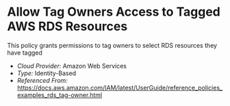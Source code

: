 # Allow Tag Owners Access to Tagged AWS RDS Resources
This policy grants permissions to tag owners to select RDS resources they have tagged

- *Cloud Provider:* Amazon Web Services
- *Type:* Identity-Based
- *Referenced From:* https://docs.aws.amazon.com/IAM/latest/UserGuide/reference_policies_examples_rds_tag-owner.html